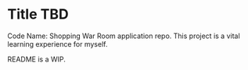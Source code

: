 # Title TBD
Code Name: Shopping War Room application repo. 
This project is a vital learning experience for myself.

README is a WIP.
